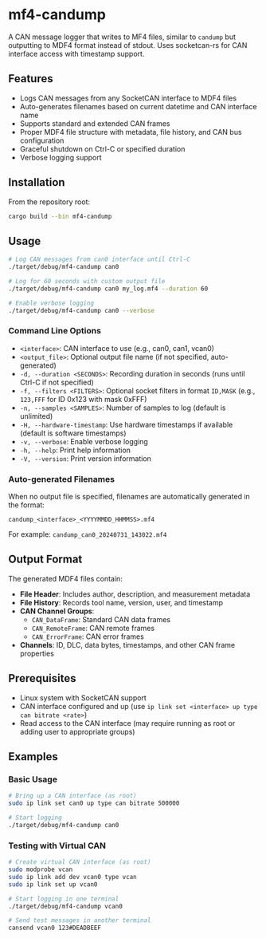 # mf4-candump

A CAN message logger that writes to MF4 files, similar to `candump` but outputting to MDF4 format instead of stdout. Uses socketcan-rs for CAN interface access with timestamp support.

## Features

- Logs CAN messages from any SocketCAN interface to MDF4 files
- Auto-generates filenames based on current datetime and CAN interface name
- Supports standard and extended CAN frames
- Proper MDF4 file structure with metadata, file history, and CAN bus configuration
- Graceful shutdown on Ctrl-C or specified duration
- Verbose logging support

## Installation

From the repository root:

```bash
cargo build --bin mf4-candump
```

## Usage

```bash
# Log CAN messages from can0 interface until Ctrl-C
./target/debug/mf4-candump can0

# Log for 60 seconds with custom output file
./target/debug/mf4-candump can0 my_log.mf4 --duration 60

# Enable verbose logging
./target/debug/mf4-candump can0 --verbose
```

### Command Line Options

- `<interface>`: CAN interface to use (e.g., can0, can1, vcan0)
- `<output_file>`: Optional output file name (if not specified, auto-generated)
- `-d, --duration <SECONDS>`: Recording duration in seconds (runs until Ctrl-C if not specified)
- `-f, --filters <FILTERS>`: Optional socket filters in format `ID,MASK` (e.g., `123,FFF` for ID 0x123 with mask 0xFFF)
- `-n, --samples <SAMPLES>`: Number of samples to log (default is unlimited)
- `-H, --hardware-timestamp`: Use hardware timestamps if available (default is software timestamps)
- `-v, --verbose`: Enable verbose logging
- `-h, --help`: Print help information
- `-V, --version`: Print version information

### Auto-generated Filenames

When no output file is specified, filenames are automatically generated in the format:
```
candump_<interface>_<YYYYMMDD_HHMMSS>.mf4
```

For example: `candump_can0_20240731_143022.mf4`

## Output Format

The generated MDF4 files contain:

- **File Header**: Includes author, description, and measurement metadata
- **File History**: Records tool name, version, user, and timestamp
- **CAN Channel Groups**: 
  - `CAN_DataFrame`: Standard CAN data frames
  - `CAN_RemoteFrame`: CAN remote frames
  - `CAN_ErrorFrame`: CAN error frames  
- **Channels**: ID, DLC, data bytes, timestamps, and other CAN frame properties

## Prerequisites

- Linux system with SocketCAN support
- CAN interface configured and up (use `ip link set <interface> up type can bitrate <rate>`)
- Read access to the CAN interface (may require running as root or adding user to appropriate groups)

## Examples

### Basic Usage
```bash
# Bring up a CAN interface (as root)
sudo ip link set can0 up type can bitrate 500000

# Start logging
./target/debug/mf4-candump can0
```

### Testing with Virtual CAN
```bash
# Create virtual CAN interface (as root)
sudo modprobe vcan
sudo ip link add dev vcan0 type vcan
sudo ip link set up vcan0

# Start logging in one terminal
./target/debug/mf4-candump vcan0

# Send test messages in another terminal
cansend vcan0 123#DEADBEEF
```
